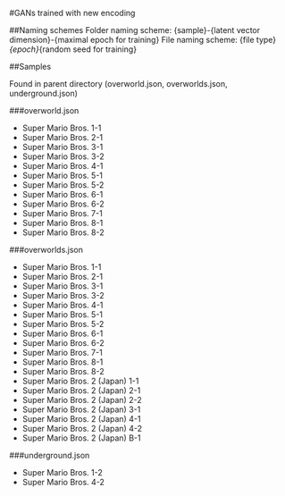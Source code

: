 #GANs trained with new encoding

##Naming schemes
Folder naming scheme: {sample}-{latent vector dimension}-{maximal epoch for training}
File naming scheme: {file type}_{epoch}_{random seed for training}

##Samples

Found in parent directory (overworld.json, overworlds.json, underground.json)

###overworld.json
* Super Mario Bros. 1-1
* Super Mario Bros. 2-1
* Super Mario Bros. 3-1
* Super Mario Bros. 3-2
* Super Mario Bros. 4-1
* Super Mario Bros. 5-1
* Super Mario Bros. 5-2
* Super Mario Bros. 6-1
* Super Mario Bros. 6-2
* Super Mario Bros. 7-1
* Super Mario Bros. 8-1
* Super Mario Bros. 8-2

###overworlds.json
* Super Mario Bros. 1-1
* Super Mario Bros. 2-1
* Super Mario Bros. 3-1
* Super Mario Bros. 3-2
* Super Mario Bros. 4-1
* Super Mario Bros. 5-1
* Super Mario Bros. 5-2
* Super Mario Bros. 6-1
* Super Mario Bros. 6-2
* Super Mario Bros. 7-1
* Super Mario Bros. 8-1
* Super Mario Bros. 8-2
* Super Mario Bros. 2 (Japan) 1-1
* Super Mario Bros. 2 (Japan) 2-1
* Super Mario Bros. 2 (Japan) 2-2
* Super Mario Bros. 2 (Japan) 3-1
* Super Mario Bros. 2 (Japan) 4-1
* Super Mario Bros. 2 (Japan) 4-2
* Super Mario Bros. 2 (Japan) B-1

###underground.json
* Super Mario Bros. 1-2
* Super Mario Bros. 4-2
